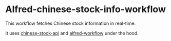 # Alfred-chinese-stock-info-workflow

This workflow fetches Chinese stock information in real-time.

It uses [chinese-stock-api](https://github.com/godsarmy/chinese-stock-api) and [alfred-workflow](https://github.com/deanishe/alfred-workflow) under the hood.

